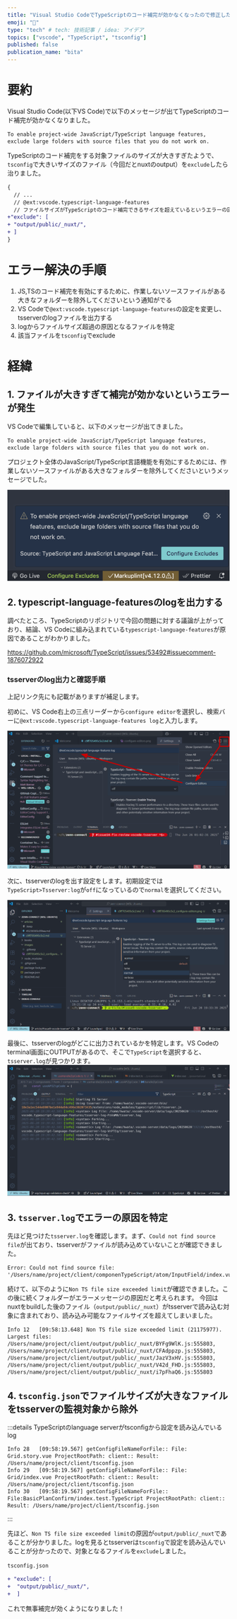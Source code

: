 ```yaml
---
title: "Visual Studio CodeでTypeScriptのコード補完が効かなくなったので修正した(tsconfig)"
emoji: "🔖"
type: "tech" # tech: 技術記事 / idea: アイデア
topics: ["vscode", "TypeScript", "tsconfig"]
published: false
publication_name: "bita"
---
```


# 要約
Visual Studio Code(以下VS Code)で以下のメッセージが出てTypeScriptのコード補完が効かなくなりました。

```log
To enable project-wide JavaScript/TypeScript language features,
exclude large folders with source files that you do not work on.
```

TypeScriptのコード補完をする対象ファイルのサイズが大きすぎたようで、`tsconfig`で大きいサイズのファイル（今回だとnuxtのoutput）を`exclude`したら治りました。


```diff json
{
  // ...
  // @ext:vscode.typescript-language-features
  // ファイルサイズがTypeScriptのコード補完できるサイズを超えているというエラーの回避用
+"exclude": [
+ "output/public/_nuxt/",
+ ]
}
```

# エラー解決の手順
1. JS,TSのコード補完を有効にするために、作業しないソースファイルがある大きなフォルダーを除外してくださいという通知がでる
2. VS Codeで`@ext:vscode.typescript-language-features`の設定を変更し、tsserverのlogファイルを出力する
3. logからファイルサイズ超過の原因となるファイルを特定
4. 該当ファイルを`tsconfig`でexclude

# 経緯

## 1. ファイルが大きすぎて補完が効かないというエラーが発生
VS Codeで編集していると、以下のメッセージが出てきました。

```log
To enable project-wide JavaScript/TypeScript language features,
exclude large folders with source files that you do not work on.
```

プロジェクト全体のJavaScript/TypeScript言語機能を有効にするためには、作業しないソースファイルがある大きなフォルダーを除外してくださいというメッセージでした。


![TypeScript language server error](/images/c9ff705495c5c2/ts-language-server-error.png)

## 2. typescript-language-featuresのlogを出力する
調べたところ、TypeScriptのリポジトリで今回の問題に対する議論が上がっており、結論、VS Codeに組み込まれている`typescript-language-features`が原因であることがわかりました。

https://github.com/microsoft/TypeScript/issues/53492#issuecomment-1876072922


### tsserverのlog出力と確認手順
上記リンク先にも記載がありますが補足します。

初めに、VS Code右上の三点リーダーから`configure editor`を選択し、検索バーに`@ext:vscode.typescript-language-features log`と入力します。

![configure editorsで`@ext:vscode.typescript-language-features`を開く](/images/c9ff705495c5c2/configure-editors.png)


次に、tsserverのlogを出す設定をします。初期設定では`TypeScript>Tsserver:log`が`off`になっているので`normal`を選択してください。

![@ext:vscode.typescript-language-features logで検索してlogを出す](/images/c9ff705495c5c2/editor-loging.png)

最後に、tsserverのlogがどこに出力されているかを特定します。VS Codeのterminal画面にOUTPUTがあるので、そこで`TypeScript`を選択すると、`tsserver.log`が見つかります。
![OUTPUTからlogのファイルを特定](/images/c9ff705495c5c2/find-log-file.png)


## 3. `tsserver.log`でエラーの原因を特定
先ほど見つけた`tsserver.log`を確認します。まず、`Could not find source file`が出ており、tsserverがファイルが読み込めていないことが確認できました。
```log
Error: Could not find source file: 
'/Users/name/project/client/componenTypeScript/atom/InputField/index.vue'.
```


続けて、以下のように`Non TS file size exceeded limit`が確認できました。この後に続くフォルダーがエラーメッセージの原因だと考えられます。
今回はnuxtをbuildした後のファイル（`output/public/_nuxt`）がtsserverで読み込む対象に含まれており、読み込み可能なファイルサイズを超えてしまいました。

```log
Info 12   [09:58:13.648] Non TS file size exceeded limit (21175977). 
Largest files: /Users/name/project/client/output/public/_nuxt/BYFg9WlK.js:555803,
/Users/name/project/client/output/public/_nuxt/CFAdppzp.js:555803,
/Users/name/project/client/output/public/_nuxt/JazV3xHV.js:555803,
/Users/name/project/client/output/public/_nuxt/V42d_FHD.js:555803,
/Users/name/project/client/output/public/_nuxt/i7pFhaQ6.js:555803
```

## 4. `tsconfig.json`でファイルサイズが大きなファイルをtsserverの監視対象から除外

:::details TypeScriptのlanguage serverがtsconfigから設定を読み込んでいるlog

```log
Info 28   [09:58:19.567] getConfigFileNameForFile:: File: Grid.story.vue ProjectRootPath: client:: Result: /Users/name/project/client/tsconfig.json
Info 29   [09:58:19.567] getConfigFileNameForFile:: File: Grid/index.vue ProjectRootPath: client:: Result: /Users/name/project/client/tsconfig.json
Info 30   [09:58:19.567] getConfigFileNameForFile:: File:BasicPlanConfirm/index.test.TypeScript ProjectRootPath: client:: Result: /Users/name/project/client/tsconfig.json
```
:::

先ほど、`Non TS file size exceeded limit`の原因が`output/public/_nuxt`であることが分かりました。logを見るとtsserverは`tsconfig`で設定を読み込んでいることが分かったので、対象となるファイルを`exclude`しました。

`tsconfig.json`
```diff json
+ "exclude": [
+  "output/public/_nuxt/",
+  ]
```
これで無事補完が効くようになりました！

